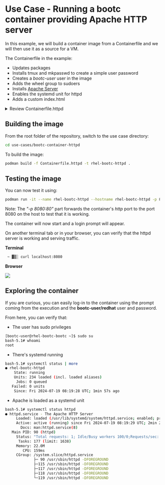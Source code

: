 # Use Case - Running a bootc container providing Apache HTTP server

In this example, we will build a container image from a Containerfile and we will then use it as a source for a VM.

The Containerfile in the example:

- Updates packages
- Installs tmux and mkpasswd to create a simple user password
- Creates a *bootc-user* user in the image
- Adds the wheel group to sudoers
- Installs [Apache Server](https://httpd.apache.org/)
- Enables the systemd unit for httpd
- Adds a custom index.html

<details>
  <summary>Review Containerfile.httpd</summary>
  ```dockerfile
  --8<-- "use-cases/bootc-container-httpd/Containerfile.httpd"
  ```
</details>

## Building the image

From the root folder of the repository, switch to the use case directory:

```bash
cd use-cases/bootc-container-httpd
```

To build the image:

```bash
podman build -f Containerfile.httpd -t rhel-bootc-httpd .
```

## Testing the image

You can now test it using:

```bash
podman run -it --name rhel-bootc-httpd --hostname rhel-bootc-httpd -p 8080:80 rhel-bootc-httpd
```

Note: The *"-p 8080:80"* part forwards the container's *http* port to the port 8080 on the host to test that it is working.

The container will now start and a login prompt will appear.

On another terminal tab or in your browser, you can verify that the httpd server is working and serving traffic.

**Terminal**

```bash
 ~ ▓▒░ curl localhost:8080
```

**Browser**

![](./assets/browser-test.png)

## Exploring the container

If you are curious, you can easily log-in to the container using the prompt coming from the execution and the **bootc-user/redhat** user and password.

From here, you can verify that:

- The user has sudo privileges

```bash
[bootc-user@rhel-bootc-bootc ~]$ sudo su
bash-5.1# whoami
root
```

- There's systemd running

```bash
bash-5.1# systemctl status | more
● rhel-bootc-httpd
    State: running
    Units: 234 loaded (incl. loaded aliases)
     Jobs: 0 queued
   Failed: 0 units
    Since: Fri 2024-07-19 08:19:28 UTC; 1min 57s ago
```

- Apache is loaded as a systemd unit

```bash
bash-5.1# systemctl status httpd
● httpd.service - The Apache HTTP Server
     Loaded: loaded (/usr/lib/systemd/system/httpd.service; enabled; preset: disabled)
     Active: active (running) since Fri 2024-07-19 08:19:29 UTC; 2min 28s ago
       Docs: man:httpd.service(8)
   Main PID: 90 (httpd)
     Status: "Total requests: 1; Idle/Busy workers 100/0;Requests/sec: 0.00719; Bytes served/sec:   2 B/sec"
      Tasks: 177 (limit: 1638)
     Memory: 22.0M
        CPU: 159ms
     CGroup: /system.slice/httpd.service
             ├─ 90 /usr/sbin/httpd -DFOREGROUND
             ├─115 /usr/sbin/httpd -DFOREGROUND
             ├─117 /usr/sbin/httpd -DFOREGROUND
             ├─118 /usr/sbin/httpd -DFOREGROUND
             └─119 /usr/sbin/httpd -DFOREGROUND
```
